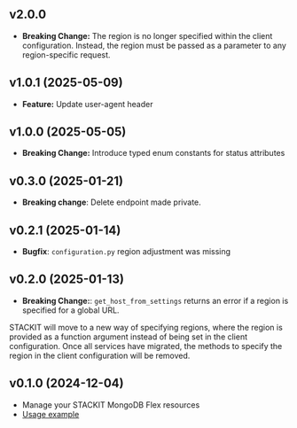 ## v2.0.0 
- **Breaking Change:** The region is no longer specified within the client configuration. Instead, the region must be passed as a parameter to any region-specific request.

## v1.0.1 (2025-05-09)
- **Feature:** Update user-agent header

## v1.0.0 (2025-05-05)
- **Breaking Change:** Introduce typed enum constants for status attributes

## v0.3.0 (2025-01-21)

- **Breaking change**: Delete endpoint made private.

## v0.2.1 (2025-01-14)

- **Bugfix**: `configuration.py` region adjustment was missing

## v0.2.0 (2025-01-13)

- **Breaking Change:**: `get_host_from_settings` returns an error if a region is specified for a global URL.

STACKIT will move to a new way of specifying regions, where the region is provided as a function argument instead of being set in the client configuration. Once all services have migrated, the methods to specify the region in the client configuration will be removed.

## v0.1.0 (2024-12-04)

- Manage your STACKIT MongoDB Flex resources
- [Usage example](https://github.com/stackitcloud/stackit-sdk-python/tree/main/examples/mongodbflex)
